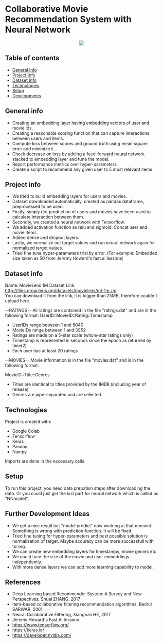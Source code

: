 # Collaborative Movie Recommendation System with Neural Network

<p align="center">
	<img src=" https://miro.medium.com/max/1000/1*x8gTiprhLs7zflmEn1UjAQ.png " />

</p>

## Table of contents
* [General info](#general-info)
* [Project info](#project-info)
* [Dataset info](#dataset-info)
* [Technologies](#technologies)
* [Setup](#setup)
* [Developments](#developments)

## General info
* Creating an embedding layer having embedding vectors of user and movie ids.
* Creating a reasonable scoring function that can capture interactions between users and items.
* Compute loss between scores and ground truth using mean square error and minimize it.
* Check decrease on loss by adding a feed-forward neural network stacked to embedding layer and tune the model.
* Report performance metrics over hyper-parameters.
* Create a script to recommend any given user to 5 most relevant items

## Project info
* We tried to build embedding layers for users and movies.
* Dataset downloaded automatically, created as pandas dataframe, preprocessed to be used. 
* Firstly, simply dot production of users and movies have been used to calculate interaction between them.
* Secondly, we created a neural network with Tensorflow.
* We added activation function as relu and sigmoid. Concat user and movie items.
* Added dense and dropout layers.
* Lastly, we normalize out target values and run neural network again for normalized target values.
* Tried fine tune hyper-parameters trial by error. (For example: Embedded size taken as 50 from Jeremy Howard's fast.ai lessons)



## Dataset info
Name: MovieLens 1M Dataset 
Link: http://files.grouplens.org/datasets/movielens/ml-1m.zip  
You can download it from the link, it is bigger than 25MB, therefore couldn't upload here.

--RATINGS--
All ratings are contained in the file "ratings.dat" and are in the
following format:
UserID::MovieID::Rating::Timestamp

- UserIDs range between 1 and 6040 
- MovieIDs range between 1 and 3952
- Ratings are made on a 5-star scale (whole-star ratings only)
- Timestamp is represented in seconds since the epoch as returned by time(2)
- Each user has at least 20 ratings

--MOVIES--
Movie information is in the file "movies.dat" and is in the following
format:

MovieID::Title::Genres

- Titles are identical to titles provided by the IMDB (including
year of release)
- Genres are pipe-separated and are selected 


## Technologies
Project is created with:
* Google Colab
* Tensorflow
* Keras
* Pandas
* Numpy 

Imports are done in the necessary cells.

	
## Setup
To run this project, you need data prepation steps after downloading the data. Or you could just get the last part for neural network which is called as "NNmodel". 

## Further Development Ideas
* We get a nice result but "model.predict" now working at that moment. Something is wrong with prediction function. It will be fixed.
* Tried fine tuning for hyper-parameters and best possible solution is normalization of target. Maybe accuracy can be more successfull with tuning.
* We can create new embedding layers for timestamps, movie genres etc. 
* We could tune the size of the movie and user embeddings independently.
* With more dense layers we can add more learning capability to model.

## References
* Deep Learning based Recommender System: A Survey and New Perspectives, Shuai ZHANG, 2017
* Item-based collaborative filtering recommendation algorithms, Badrul SARWAR, 2001
* Neural Collaborative Filtering, Xiangnan HE, 2017
* Jeremy Howard's Fast.Ai lessons
* https://www.tensorflow.org/
* https://keras.io/
* https://developer.nvidia.com/

